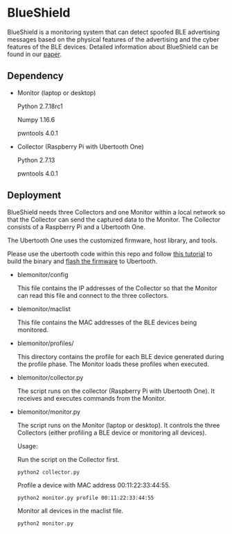 # BlueShield

BlueShield is a monitoring system that can detect spoofed BLE advertising messages based on the physical features of the advertising and the cyber features of the BLE devices.
Detailed information about BlueShield can be found in our [paper](https://friends.cs.purdue.edu/pubs/RAID20-BlueShield.pdf).

## Dependency

- Monitor (laptop or desktop)

    Python 2.7.18rc1

    Numpy 1.16.6

    pwntools 4.0.1

- Collector (Raspberry Pi with Ubertooth One)

    Python 2.7.13

    pwntools 4.0.1


## Deployment

BlueShield needs three Collectors and one Monitor within a local network so that the Collector can send the captured data to the Monitor.
The Collector consists of a Raspberry Pi and a Ubertooth One.

The Ubertooth One uses the customized firmware, host library, and tools.

Please use the ubertooth code within this repo and follow [this tutorial](https://github.com/greatscottgadgets/ubertooth/wiki/Building-from-git) to build the binary and [flash the firmware](https://github.com/greatscottgadgets/ubertooth/wiki/Firmware) to Ubertooth.

- blemonitor/config

    This file contains the IP addresses of the Collector so that the Monitor can read this file and connect to the three collectors.

- blemonitor/maclist

    This file contains the MAC addresses of the BLE devices being monitored.

- blemonitor/profiles/

    This directory contains the profile for each BLE device generated during the profile phase.
    The Monitor loads these profiles when executed.

- blemonitor/collector.py

    The script runs on the collector (Raspberry Pi with Ubertooth One).
    It receives and executes commands from the Monitor.

- blemonitor/monitor.py

    The script runs on the Monitor (laptop or desktop).
    It controls the three Collectors (either profiling a BLE device or monitoring all devices).

    Usage:
    
    Run the script on the Collector first.
    
    ```
    python2 collector.py
    ```

    Profile a device with MAC address 00:11:22:33:44:55.

    ```
    python2 monitor.py profile 00:11:22:33:44:55
    ```

    Monitor all devices in the maclist file.

    ```
    python2 monitor.py
    ```
